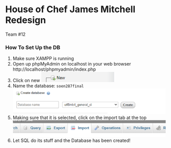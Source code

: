 # House of Chef James Mitchell Redesign
Team #12

### How To Set Up the DB
1. Make sure XAMPP is running
2. Open up phpMyAdmin on localhost in your web browser
http://localhost/phpmyadmin/index.php
3. Click on new
![New Database](md/mdInstal1.png "New Database Icon")
4. Name the database: `soen287final`
![Create Database](md/mdInstal2.png "Name the Database")
5. Making sure that it is selected, click on the import tab at the top
![Import Database](md/mdInstal3.png "Import the database")
6. Let SQL do its stuff and the Database has been created!

